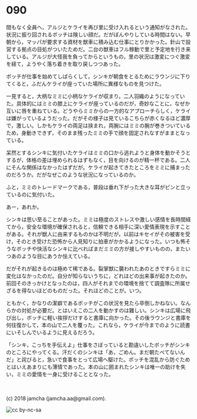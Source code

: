 # 090

間もなく全員へ，アルジとケライを再び里に受け入れるという通知がなされた。状況に振り回されるボッチは険しい顔だ。だがぼんやりしている時間はない。早朝から，マッパが要求する資材を獣車に積み込む仕事にとりかかった。針山で設営する拠点の目処がついたためだ。二台の獣車はフル稼動で里と予定地を行き来している。アルジが大怪我を負ってからというもの，里の状況は激変につぐ激変を経て，ようやく落ち着きを取り戻しつつあった。  

ボッチが仕事を始めてしばらくして，シンキが朝食をとるためにラウンジに下りてくると，ふだんケライが座っていた場所に異様なものを見つけた。  

一見すると，大柄なミミに小柄なケライが収まり，二人羽織のようになっていた。具体的にはミミの膝上にケライが座っているのだが，奇妙なことに，なぜか互いに唇を重ねている。どうやらミミからの一方的なアプローチらしく，ケライは嫌がっているようだった。だがその様子は見ているこちらが赤くなるほど濃厚で，激しい。しかもケライの両足は挟まれ，両腕にはミミの腕が巻きついているため，身動きできず，そのまま残ったミミの手で顔を固定されなすがままとなっている。  

呆然とするシンキに気付いたケライはミミの口から逃れようと身体を動かそうとするが，体格の差は埋められるはずもなく，目を向けるのが精一杯である。二人にそんな関係はなかったはずだが。ケライが起きてきたところをミミに捕まったのだろうか。だがなぜこのような状況になっているのか。  

ふと，ミミのトレードマークである，普段は垂れ下がった大きな耳がピンと立っているのに気付いた。  

あー，あれか。  

シンキは思い至ることがあった。ミミは極度のストレスや激しい感情を長時間経てから，安全な環境が確保されると，信頼できる相手に深い愛情表現を示すことがある。それが獣人に由来するものかは不明だが，以前はキセイがその被害を受け，そのとき受けた恐怖から人見知りに拍車がかかるようになった。いつも怖そうなボッチや快活なシンキに比べればまだミミの方が接しやすいものの，またいつあのような目にあうか怯えている。  

だがそれが起きるのは極めて稀である。裂掌獣に襲われたあのときですらミミに変化はなかったのだ。自分が知らないうちに，どれほどの出来事が起きたのか。前回そのきっかけとなったのは，四人がそれまでの環境を捨てて調査隊に所属せざるを得ないほどのものだった。それほどのことが。いつ。  

ともかく，かなりの潔癖であるボッチがこの状況を見たら卒倒しかねない。なんらかの対処が必要だ。とはいえこの二人を動かすのは難しい。シンキは広場に飛び出し，ボッチに軽い挨拶だけすると書庫に向かった。その後ラウンジと書庫を何往復かして，本の山で二人を覆った。これなら，ケライが今までのように読書にいそしんでいるように見えるだろう。  

「シンキ，こっちを手伝えよ」仕事をさぼっていると勘違いしたボッチがシンキのところにやってくる。汗だくのシンキは「あ，ごめん。まだ朝たべてないんだ」と詫びると，急いで食事をとって広場へ駆けた。ボッチを混乱から防ぐためとはいえあまりにも薄情であった。本の山に囲まれたシンキは唯一の助けを失い，ミミの愛情を一身に受けることとなった。  

<br>  
<br>  
(c) 2018 jamcha (jamcha.aa@gmail.com).  

![cc by-nc-sa](http://i.creativecommons.org/l/by-nc-sa/4.0/88x31.png)
